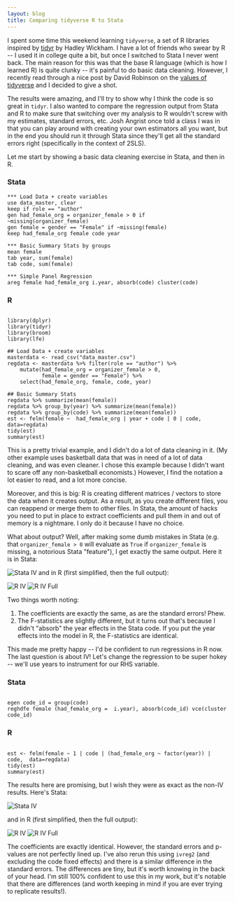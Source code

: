 ```yaml
---
layout: blog
title: Comparing tidyverse R to Stata
---
```


I spent some time this weekend learning `tidyverse`, a set of R libraries inspired by <a href="http://tidyr.tidyverse.org/">tidyr</a> by Hadley Wickham. I have a lot of friends who swear by R -- I used it in college quite a bit, but once I switched to Stata I never went back. The main reason for this was that the base R language (which is how I learned R) is quite clunky -- it's painful to do basic data cleaning. However, I recently read through a nice post by David Robinson on the <a href="http://varianceexplained.org/r/teach-tidyverse/">values of tidyverse</a> and I decided to give a shot.

The results were amazing, and I'll try to show why I think the code is so great in `tidyr`. I also wanted to compare the regression output from Stata and R to make sure that switching over my analysis to R wouldn't screw with my estimates, standard errors, etc. Josh Angrist once told a class I was in that you can play around with creating your own estimators all you want, but in the end you should run it through Stata since they'll get all the standard errors right (specifically in the context of 2SLS).

Let me start by showing a basic data cleaning exercise in Stata, and then in R.

### Stata
```
*** Load Data + create variables
use data_master, clear
keep if role == "author"
gen had_female_org = organizer_female > 0 if ~missing(organizer_female)
gen female = gender == "Female" if ~missing(female)
keep had_female_org female code year

*** Basic Summary Stats by groups
mean female
tab year, sum(female)
tab code, sum(female)

*** Simple Panel Regression
areg female had_female_org i.year, absorb(code) cluster(code)
```

### R

```{r}

library(dplyr)
library(tidyr)
library(broom)
library(lfe)

## Load Data + create variables
masterdata <- read_csv("data_master.csv")
regdata <- masterdata %>% filter(role == "author") %>%
    mutate(had_female_org = organizer_female > 0,
           female = gender == "Female") %>%
    select(had_female_org, female, code, year)

## Basic Summary Stats
regdata %>% summarize(mean(female))
regdata %>% group_by(year) %>% summarize(mean(female))
regdata %>% group_by(code) %>% summarize(mean(female))      
est <- felm(female ~  had_female_org | year + code | 0 | code,  data=regdata)
tidy(est)
summary(est)
```

This is a pretty trivial example, and I didn't do a lot of data
cleaning in it. (My other example uses basketball data that was in
need of a lot of data cleaning, and was even cleaner. I chose this
example because I didn't want to scare off any non-basketball
economists.) However, I find the notation a lot easier to read, and a
lot more concise.

Moreover, and this is big: R is creating different
matrices / vectors to store the data when it creates output. As a
result, as you create different files, you can reappend or merge them
to other files. In Stata, the amount of hacks you need to put in place
to extract coefficients and pull them in and out of memory is a
  nightmare. I only do it because I have no choice. 

What about output? Well, after making some dumb mistakes in Stata
(e.g. that `organizer_female > 0` will evaluate as `True` if
`organizer_female` is missing, a notorious Stata "feature"), I get exactly the same output. Here it is in Stata:

![](http://paulgp.github.io/blog_images/stata_output.png "Stata IV")
and in R (first simplified, then the full output):

![](http://paulgp.github.io/blog_images/R_output_tidy.png "R IV")
![](http://paulgp.github.io/blog_images/R_output_summary.png "R IV Full")

Two things worth noting:

1. The coefficients are exactly the same, as are the standard errors! Phew. 
2. The F-statistics are slightly different, but it turns out that's because I didn't "absorb" the year effects in the Stata code. If you put the year effects into the model in R, the F-statistics are identical.

This made me pretty happy -- I'd be confident to run regressions in R
now. The last question is about IV! Let's change the regression to be
super hokey -- we'll use years to instrument for our RHS variable.

### Stata

```{stata}

egen code_id = group(code)
reghdfe female (had_female_org =  i.year), absorb(code_id) vce(cluster code_id)
```

### R 

```{r}

est <- felm(female ~ 1 | code | (had_female_org ~ factor(year)) | code,  data=regdata)
tidy(est)
summary(est)

```

The results here are promising, but I wish they were as exact as the non-IV results. Here's Stata:


![](http://paulgp.github.io/blog_images/stata_output_iv.png "Stata IV")

and in R (first simplified, then the full output):

![](http://paulgp.github.io/blog_images/R_output_tidy_iv.png "R IV")
![](http://paulgp.github.io/blog_images/R_output_summary_iv.png "R IV Full")

The coefficients are exactly identical. However, the standard errors
and p-values are not perfectly lined up. I've also rerun this using
`ivreg2` (and excluding the code fixed effects) and there is a similar
difference in the standard errors. The differences are tiny, but it's
worth knowing in the back of your head. I'm still 100% confident to
use this in my work, but it's notable that there are differences (and
worth keeping in mind if you are ever trying to replicate results!).
